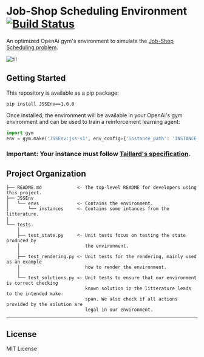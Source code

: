 Job-Shop Scheduling Environment [![Build Status](https://travis-ci.com/prosysscience/JSSEnv.svg?token=bPABRGzbzQ2JTRTjgRJn&branch=master)](https://travis-ci.com/prosysscience/JSSEnv)
==============================

An optimized OpenAi gym's environment to simulate the [Job-Shop Scheduling problem](https://developers.google.com/optimization/scheduling/job_shop).

![til](./tests/ta01.gif)

Getting Started
------------

This repository is available as a pip package:

```shell
pip install JSSEnv==1.0.0
```

Once installed, the environment will be available in your OpenAi's gym environment and can be used to train a reinforcement learning agent:

```python
import gym
env = gym.make('JSSEnv:jss-v1', env_config={'instance_path': 'INSTANCE_PATH'})
```

### Important: Your instance must follow [Taillard's specification](http://jobshop.jjvh.nl/explanation.php#taillard_def). 

Project Organization
------------

    ├── README.md             <- The top-level README for developers using this project.
    ├── JSSEnv
    │   └── envs              <- Contains the environment.
    │       └── instances     <- Contains some intances from the litterature.
    │
    └── tests                 
        │
        ├── test_state.py     <- Unit tests focus on testing the state produced by
        │                        the environment.
        │
        ├── test_rendering.py <- Unit tests for the rendering, mainly used as an example
        |                        how to render the environment.
        │
        └── test_solutions.py <- Unit tests to ensure that our environment is correct checking
                                 known solution in the litterature leads to the intended make-
                                 span. We also check if all actions provided by the solution are
                                 legal in our environment.
--------

## License

MIT License
